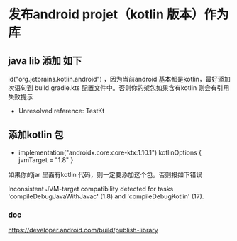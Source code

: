 # 发布android projet（kotlin 版本）作为库
## java lib 添加 如下
id("org.jetbrains.kotlin.android")  ，因为当前android 基本都是kotlin，最好添加次语句到 build.gradle.kts 配置文件中。否则你的架包如果含有kotlin 则会有引用失败提示

- Unresolved reference: TestKt

## 添加kotlin 包
-  implementation("androidx.core:core-ktx:1.10.1")
    kotlinOptions {
        jvmTarget = "1.8"
    }

如果你的jar 里面有kotlin 代码，则一定要添加这个包。否则报如下错误

Inconsistent JVM-target compatibility detected for tasks 'compileDebugJavaWithJavac' (1.8) and 'compileDebugKotlin' (17).

### doc
https://developer.android.com/build/publish-library

